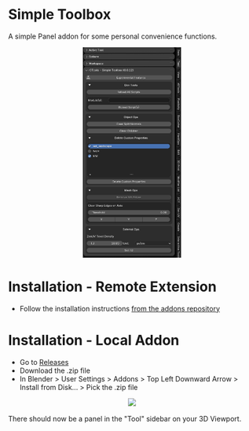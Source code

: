 # Simple Toolbox
A simple Panel addon for some personal convenience functions.

<p align="center">
<img src="https://github.com/r0fld4nc3/blender-quick-simple-toolbox/blob/main/media/Panel_Preview.png" width="200">
</p>

# Installation - Remote Extension
* Follow the installation instructions [from the addons repository](https://github.com/r0fld4nc3/blender-addons-repo)
 

# Installation - Local Addon
* Go to [Releases](https://github.com/r0fld4nc3/blender-quick-simple-toolbox/releases)
* Download the .zip file
* In Blender > User Settings > Addons > Top Left Downward Arrow > Install from Disk... > Pick the .zip file

<p align="center">
<img src="https://github.com/r0fld4nc3/blender-r0fl-quick-toolbox/blob/main/media/Install_Instructions_Blender.png" width="350">
</p>

There should now be a panel in the "Tool" sidebar on your 3D Viewport.
